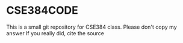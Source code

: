 # CSE384CODE

This is a small git repository for CSE384 class.
Please don't copy my answer
If you really did, cite the source
